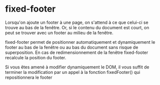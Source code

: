 # fixed-footer

Lorsqu'on ajoute un footer à une page, on s'attend à ce que celui-ci se trouve au bas de la fenêtre.
Or, si le contenu du document est court, on peut se trouver avec un footer au milieu de la fenêtre.

fixed-footer permet de positionner automatiquement et dynamiquement le footer au bas de la fenêtre ou au bas du document sans risque de superposition.
En cas de redimensionnement de la fenêtre fixed-footer recalcule la position du footer.

Si vous êtes amené à modifier dynamiquement le DOM, il vous suffit de terminer la modification par un appel à la fonction fixedFooter() qui repositionnera le footer
